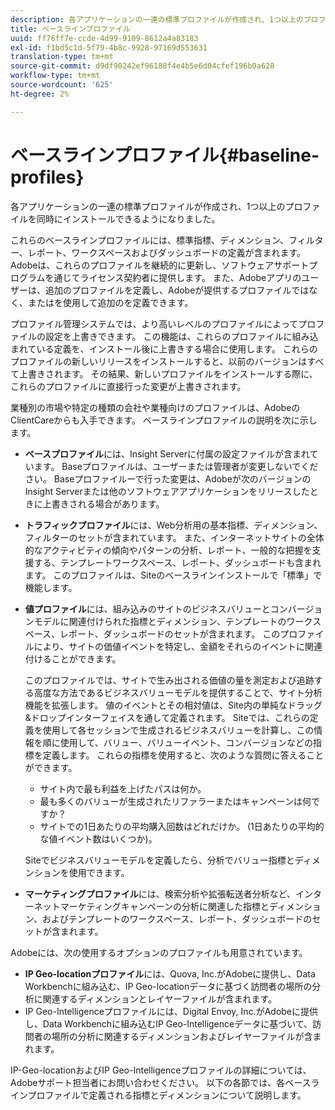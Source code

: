 ```yaml
---
description: 各アプリケーションの一連の標準プロファイルが作成され、1つ以上のプロファイルを同時にインストールできるようになりました。
title: ベースラインプロファイル
uuid: ff76ff7e-ccde-4d99-9109-8612a4a83183
exl-id: f1bd5c1d-5f79-4b8c-9928-97169d553631
translation-type: tm+mt
source-git-commit: d9df90242ef96188f4e4b5e6d04cfef196b0a628
workflow-type: tm+mt
source-wordcount: '625'
ht-degree: 2%

---
```


# ベースラインプロファイル{#baseline-profiles}

各アプリケーションの一連の標準プロファイルが作成され、1つ以上のプロファイルを同時にインストールできるようになりました。

これらのベースラインプロファイルには、標準指標、ディメンション、フィルター、レポート、ワークスペースおよびダッシュボードの定義が含まれます。 Adobeは、これらのプロファイルを継続的に更新し、ソフトウェアサポートプログラムを通じてライセンス契約者に提供します。 また、Adobeアプリのユーザーは、追加のプロファイルを定義し、Adobeが提供するプロファイルではなく、またはを使用して追加のを定義できます。

プロファイル管理システムでは、より高いレベルのプロファイルによってプロファイルの設定を上書きできます。 この機能は、これらのプロファイルに組み込まれている定義を、インストール後に上書きする場合に使用します。 これらのプロファイルの新しいリリースをインストールすると、以前のバージョンはすべて上書きされます。 その結果、新しいプロファイルをインストールする際に、これらのプロファイルに直接行った変更が上書きされます。

業種別の市場や特定の種類の会社や業種向けのプロファイルは、AdobeのClientCareからも入手できます。 ベースラインプロファイルの説明を次に示します。

* **ベースプロファイル**&#x200B;には、Insight Serverに付属の設定ファイルが含まれています。 Baseプロファイルは、ユーザーまたは管理者が変更しないでください。 Baseプロファイルーで行った変更は、Adobeが次のバージョンのInsight Serverまたは他のソフトウェアアプリケーションをリリースしたときに上書きされる場合があります。
* **トラフィックプロファイル**&#x200B;には、Web分析用の基本指標、ディメンション、フィルターのセットが含まれています。 また、インターネットサイトの全体的なアクティビティの傾向やパターンの分析、レポート、一般的な把握を支援する、テンプレートワークスペース、レポート、ダッシュボードも含まれます。 このプロファイルは、Siteのベースラインインストールで「標準」で機能します。
* **値プロファイル**&#x200B;には、組み込みのサイトのビジネスバリューとコンバージョンモデルに関連付けられた指標とディメンション、テンプレートのワークスペース、レポート、ダッシュボードのセットが含まれます。 このプロファイルにより、サイトの価値イベントを特定し、金額をそれらのイベントに関連付けることができます。

   このプロファイルでは、サイトで生み出される価値の量を測定および追跡する高度な方法であるビジネスバリューモデルを提供することで、サイト分析機能を拡張します。 値のイベントとその相対値は、Site内の単純なドラッグ&amp;ドロップインターフェイスを通して定義されます。 Siteでは、これらの定義を使用して各セッションで生成されるビジネスバリューを計算し、この情報を順に使用して、バリュー、バリューイベント、コンバージョンなどの指標を定義します。 これらの指標を使用すると、次のような質問に答えることができます。

   * サイト内で最も利益を上げたパスは何か。
   * 最も多くのバリューが生成されたリファラーまたはキャンペーンは何ですか？
   * サイトでの1日あたりの平均購入回数はどれだけか。 (1日あたりの平均的な値イベント数はいくつか)。

   Siteでビジネスバリューモデルを定義したら、分析でバリュー指標とディメンションを使用できます。

* **マーケティングプロファイル**&#x200B;には、検索分析や拡張転送者分析など、インターネットマーケティングキャンペーンの分析に関連した指標とディメンション、およびテンプレートのワークスペース、レポート、ダッシュボードのセットが含まれます。

Adobeには、次の使用するオプションのプロファイルも用意されています。

* **IP Geo-locationプロファイル**&#x200B;には、Quova, Inc.がAdobeに提供し、Data Workbenchに組み込む、IP Geo-locationデータに基づく訪問者の場所の分析に関連するディメンションとレイヤーファイルが含まれます。
* IP Geo-Intelligenceプロファイルには、Digital Envoy, Inc.がAdobeに提供し、Data Workbenchに組み込むIP Geo-Intelligenceデータに基づいて、訪問者の場所の分析に関連するディメンションおよびレイヤーファイルが含まれます。

IP-Geo-locationおよびIP Geo-Intelligenceプロファイルの詳細については、Adobeサポート担当者にお問い合わせください。 以下の各節では、各ベースラインプロファイルで定義される指標とディメンションについて説明します。
